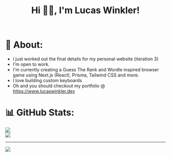 <h1 align="center"> Hi 👋🏻, I'm Lucas Winkler! </br> 
</h1>
<p align="center">
<a href="https://twitter.com/LucasJWinkler" target="_blank"><img alt="" src="https://img.shields.io/badge/Twitter-000?logo=Twitter&logoColor=1DA1F2&style=for-the-badge" style="vertical-align:center" /></a>
<a href="https://www.lucaswinkler.dev/" target="_blank"><img alt="" src="https://img.shields.io/badge/Portfolio-000?logo=none&style=for-the-badge" style="vertical-align:center" /></a>
<a href="https://linkedin.com/in/lucas-winkler" target="_blank"><img alt="" src="https://img.shields.io/badge/LinkedIn-000?logo=linkedin&logoColor=0A66C2&style=for-the-badge" style="vertical-align:center" /></a>
</p>

# 💫 About:


- I just worked out the final details for my personal website (iteration 3)
- I'm open to work.
- I'm currently creating a Guess The Rank and Wordle inspired browser game using Next.js (React), Prisma, Tailwind CSS and more.
- I love building custom keyboards
- Oh and you should checkout my portfolio @ https://www.lucaswinkler.dev

# 📊 GitHub Stats:

![](https://github-readme-streak-stats.herokuapp.com/?user=lucaswinkler&theme=tokyonight&hide_border=true)<br/>
![](https://github-readme-stats.vercel.app/api/top-langs/?username=lucaswinkler&theme=tokyonight&hide_border=true&include_all_commits=true&count_private=true&layout=compact)

---

[![](https://visitcount.itsvg.in/api?id=lucaswinkler&label=Profile%20Views&color=12&icon=5&pretty=true)](https://visitcount.itsvg.in)
